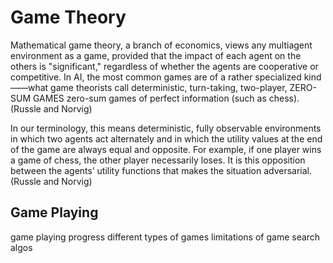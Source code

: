 # Game Theory
Mathematical game theory, a branch of economics, views any multiagent environment as a game, provided that the impact of each agent on the others is "significant," regardless  of whether the agents are cooperative or competitive. In AI, the most common games are of a rather specialized kind——what game theorists call deterministic, turn-taking, two-player, ZERO-SUM GAMES zero-sum games of perfect information (such as chess). (Russle and Norvig)

In our terminology, this means deterministic, fully observable environments in which two agents act alternately and in which the utility values at the end of the game are always equal and opposite. For example, if one player wins a game of chess, the other player necessarily loses. It is this opposition between the agents’ utility functions that makes the situation adversarial. (Russle and Norvig)

## Game Playing




game playing progress
different types of games 
limitations of game search algos 
